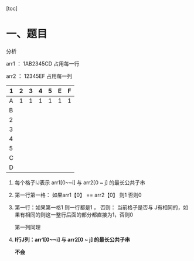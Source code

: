 [toc]



# 一、题目



分析

arr1 ： 1AB2345CD 占用每一行

arr2 ： 12345EF 占用每一列

| 1    | 2    | 3    | 4    | 5    | E    | F    |
| ---- | ---- | ---- | ---- | ---- | ---- | ---- |
| A    | 1    | 1    | 1    | 1    | 1    | 1    |
| B    |      |      |      |      |      |      |
| 2    |      |      |      |      |      |      |
| 3    |      |      |      |      |      |      |
| 4    |      |      |      |      |      |      |
| 5    |      |      |      |      |      |      |
| C    |      |      |      |      |      |      |
| D    |      |      |      |      |      |      |



1. 每个格子IJ表示 arr1[0~~i] 与 arr2[0 ~ j] 的最长公共子串

2. 第一行第一格： 如果arr1【0】 == arr2【0】 则1 否则0

3. 第一行：如果第一格1 则一行都是1 ， 否则： 当前格子是否与 J有相同的，如果有相同的则这一整行后面的部分都直接为1，否则0

    第一列同理

4. **I行J列：arr1[0~~i] 与 arr2[0 ~ j] 的最长公共子串**

    **不会**